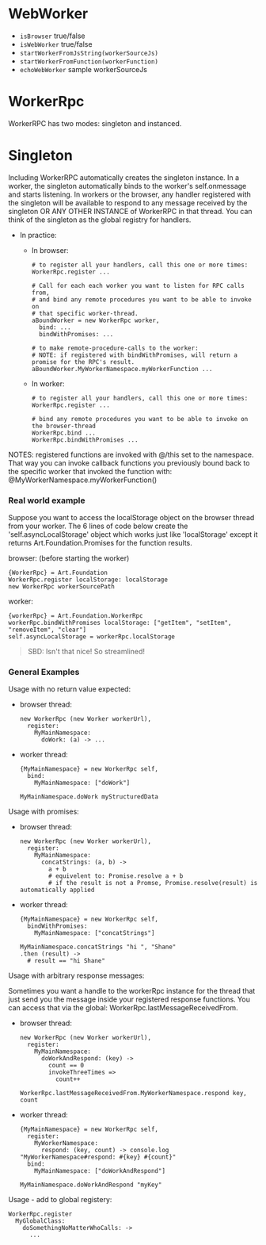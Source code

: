 # WebWorker

- `isBrowser` true/false
- `isWebWorker` true/false
- `startWorkerFromJsString(workerSourceJs)`
- `startWorkerFromFunction(workerFunction)`
- `echoWebWorker` sample workerSourceJs

# WorkerRpc
WorkerRPC has two modes: singleton and instanced.

# Singleton
  Including WorkerRPC automatically creates the singleton instance.
  In a worker, the singleton automatically binds to the worker's self.onmessage and starts listening.
  In workers or the browser, any handler registered with the singleton will be available to respond
  to any message received by the singleton OR ANY OTHER INSTANCE of WorkerRPC in that thread.
  You can think of the singleton as the global registry for handlers.

- In practice:
  - In browser:

        # to register all your handlers, call this one or more times:
        WorkerRpc.register ...

        # Call for each each worker you want to listen for RPC calls from,
        # and bind any remote procedures you want to be able to invoke on
        # that specific worker-thread.
        aBoundWorker = new WorkerRpc worker,
          bind: ...
          bindWithPromises: ...

        # to make remote-procedure-calls to the worker:
        # NOTE: if registered with bindWithPromises, will return a promise for the RPC's result.
        aBoundWorker.MyWorkerNamespace.myWorkerFunction ...

  - In worker:

        # to register all your handlers, call this one or more times:
        WorkerRpc.register ...

        # bind any remote procedures you want to be able to invoke on the browser-thread
        WorkerRpc.bind ...
        WorkerRpc.bindWithPromises ...

NOTES:
  registered functions are invoked with @/this set to the namespace. That way you can invoke
  callback functions you previously bound back to the specific worker that invoked the
  function with: @MyWorkerNamespace.myWorkerFunction()

### Real world example

  Suppose you want to access the localStorage object on the browser thread from your worker.
  The 6 lines of code below create the 'self.asyncLocalStorage' object which works just like
  'localStorage' except it returns Art.Foundation.Promises for the function results.

  browser: (before starting the worker)

    {WorkerRpc} = Art.Foundation
    WorkerRpc.register localStorage: localStorage
    new WorkerRpc workerSourcePath

  worker:

    {workerRpc} = Art.Foundation.WorkerRpc
    workerRpc.bindWithPromises localStorage: ["getItem", "setItem", "removeItem", "clear"]
    self.asyncLocalStorage = workerRpc.localStorage

  > SBD: Isn't that nice! So streamlined!

### General Examples

Usage with no return value expected:

- browser thread:

      new WorkerRpc (new Worker workerUrl),
        register:
          MyMainNamespace:
            doWork: (a) -> ...

- worker thread:

      {MyMainNamespace} = new WorkerRpc self,
        bind:
          MyMainNamespace: ["doWork"]

      MyMainNamespace.doWork myStructuredData

Usage with promises:

- browser thread:

      new WorkerRpc (new Worker workerUrl),
        register:
          MyMainNamespace:
            concatStrings: (a, b) ->
              a + b
              # equivelent to: Promise.resolve a + b
              # if the result is not a Promse, Promise.resolve(result) is automatically applied

- worker thread:

      {MyMainNamespace} = new WorkerRpc self,
        bindWithPromises:
          MyMainNamespace: ["concatStrings"]

      MyMainNamespace.concatStrings "hi ", "Shane"
      .then (result) ->
        # result == "hi Shane"

Usage with arbitrary response messages:

  Sometimes you want a handle to the workerRpc instance for the thread that just send
  you the message inside your registered response functions. You can access that
  via the global: WorkerRpc.lastMessageReceivedFrom.

- browser thread:

      new WorkerRpc (new Worker workerUrl),
        register:
          MyMainNamespace:
            doWorkAndRespond: (key) ->
              count == 0
              invokeThreeTimes =>
                count++
                WorkerRpc.lastMessageReceivedFrom.MyWorkerNamespace.respond key, count

- worker thread:

      {MyMainNamespace} = new WorkerRpc self,
        register:
          MyWorkerNamespace:
            respond: (key, count) -> console.log "MyWorkerNamespace#respond: #{key} #{count}"
        bind:
          MyMainNamespace: ["doWorkAndRespond"]

      MyMainNamespace.doWorkAndRespond "myKey"

Usage - add to global registery:

    WorkerRpc.register
      MyGlobalClass:
        doSomethingNoMatterWhoCalls: ->
          ...
